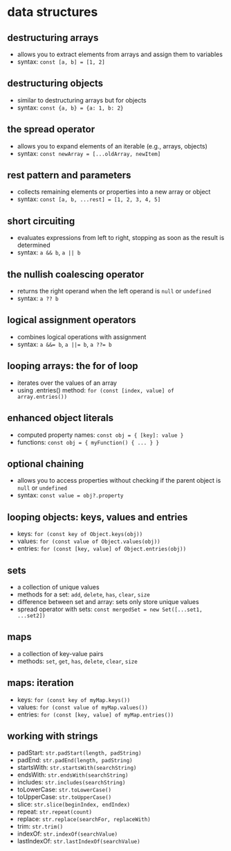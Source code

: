 # data structures

## destructuring arrays

- allows you to extract elements from arrays and assign them to variables
- syntax: `const [a, b] = [1, 2]`

## destructuring objects

- similar to destructuring arrays but for objects
- syntax: `const {a, b} = {a: 1, b: 2}`

## the spread operator

- allows you to expand elements of an iterable (e.g., arrays, objects)
- syntax: `const newArray = [...oldArray, newItem]`

## rest pattern and parameters

- collects remaining elements or properties into a new array or object
- syntax: `const [a, b, ...rest] = [1, 2, 3, 4, 5]`

## short circuiting

- evaluates expressions from left to right, stopping as soon as the result is determined
- syntax: `a && b`, `a || b`

## the nullish coalescing operator

- returns the right operand when the left operand is `null` or `undefined`
- syntax: `a ?? b`

## logical assignment operators

- combines logical operations with assignment
- syntax: `a &&= b`, `a ||= b`, `a ??= b`

## looping arrays: the for of loop

- iterates over the values of an array
- using .entries() method: `for (const [index, value] of array.entries())`

## enhanced object literals

- computed property names: `const obj = { [key]: value }`
- functions: `const obj = { myFunction() { ... } }`

## optional chaining

- allows you to access properties without checking if the parent object is `null` or `undefined`
- syntax: `const value = obj?.property`

## looping objects: keys, values and entries

- keys: `for (const key of Object.keys(obj))`
- values: `for (const value of Object.values(obj))`
- entries: `for (const [key, value] of Object.entries(obj))`

## sets

- a collection of unique values
- methods for a set: `add`, `delete`, `has`, `clear`, `size`
- difference between set and array: sets only store unique values
- spread operator with sets: `const mergedSet = new Set([...set1, ...set2])`

## maps

- a collection of key-value pairs
- methods: `set`, `get`, `has`, `delete`, `clear`, `size`

## maps: iteration

- keys: `for (const key of myMap.keys())`
- values: `for (const value of myMap.values())`
- entries: `for (const [key, value] of myMap.entries())`

## working with strings

- padStart: `str.padStart(length, padString)`
- padEnd: `str.padEnd(length, padString)`
- startsWith: `str.startsWith(searchString)`
- endsWith: `str.endsWith(searchString)`
- includes: `str.includes(searchString)`
- toLowerCase: `str.toLowerCase()`
- toUpperCase: `str.toUpperCase()`
- slice: `str.slice(beginIndex, endIndex)`
- repeat: `str.repeat(count)`
- replace: `str.replace(searchFor, replaceWith)`
- trim: `str.trim()`
- indexOf: `str.indexOf(searchValue)`
- lastIndexOf: `str.lastIndexOf(searchValue)`
